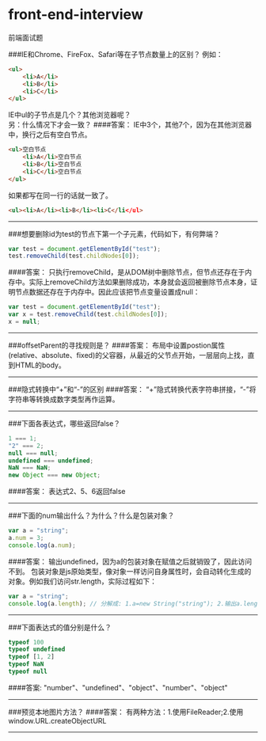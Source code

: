 # front-end-interview
前端面试题

###IE和Chrome、FireFox、Safari等在子节点数量上的区别？
例如：
```html
<ul>
    <li>A</li>
    <li>B</li>
    <li>C</li>
</ul>
```
IE中ul的子节点是几个？其他浏览器呢？<br>
另：什么情况下才会一致？
####答案：
IE中3个，其他7个，因为在其他浏览器中，换行之后有空白节点。
```html
<ul>空白节点
    <li>A</li>空白节点
    <li>B</li>空白节点
    <li>C</li>空白节点
</ul>
```
如果都写在同一行的话就一致了。
```html
<ul><li>A</li><li>B</li><li>C</li</ul>
```

---

###想要删除id为test的节点下第一个子元素，代码如下，有何弊端？
```javascript
var test = document.getElementById("test");
test.removeChild(test.childNodes[0]);
```
####答案：
只执行removeChild，是从DOM树中删除节点，但节点还存在于内存中。实际上removeChild方法如果删除成功，本身就会返回被删除节点本身，证明节点数据还存在于内存中。因此应该把节点变量设置成null：
```javascript
var test = document.getElementById("test");
var x = test.removeChild(test.childNodes[0]);
x = null;
```

---

###offsetParent的寻找规则是？
####答案：
布局中设置postion属性(relative、absolute、fixed)的父容器，从最近的父节点开始，一层层向上找，直到HTML的body。

---

###隐式转换中“+”和“-”的区别
####答案：
“+”隐式转换代表字符串拼接，“-”将字符串等转换成数字类型再作运算。

---

###下面各表达式，哪些返回false？
```javascript
1 === 1;
"2" === 2;
null === null;
undefined === undefined;
NaN === NaN;
new Object === new Object;
```
####答案：
表达式2、5、6返回false

---

###下面的num输出什么？为什么？什么是包装对象？
```javascript
var a = "string";
a.num = 3;
console.log(a.num);
```
####答案：
输出undefined，因为a的包装对象在赋值之后就销毁了，因此访问不到。
包装对象是js原始类型，像对象一样访问自身属性时，会自动转化生成的对象。例如我们访问str.length，实际过程如下：
```javascript
var a = "string";
console.log(a.length); // 分解成: 1.a=new String("string"); 2.输出a.length; 3.a = "string";然后创建的String对象被销毁。
```

---

###下面表达式的值分别是什么？
```javascript
typeof 100
typeof undefined
typeof [1, 2]
typeof NaN
typeof null
```
####答案:
"number"、"undefined"、"object"、"number"、"object"

---

###预览本地图片方法？
####答案：
有两种方法：1.使用FileReader;2.使用window.URL.createObjectURL

---
